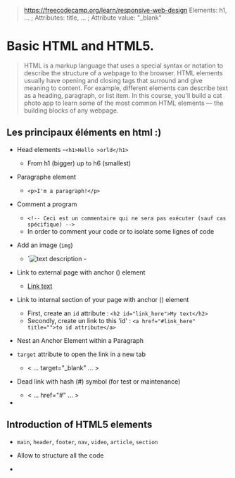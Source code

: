 > https://freecodecamp.org/learn/responsive-web-design 
> Elements: h1, ... ; Attributes: title, ... ; Attribute value: "_blank"

# Basic HTML and HTML5.
> HTML is a markup language that uses a special syntax or notation to describe the structure of a webpage to the browser. HTML elements usually have opening and closing tags that surround and give meaning to content. For example, different elements can describe text as a heading, paragraph, or list item.
In this course, you'll build a cat photo app to learn some of the most common HTML elements — the building blocks of any webpage.

## Les principaux éléments en html :)

- Head elements
  -`<h1>Hello >orld</h1>`
  - From h1 (bigger) up to h6 (smallest)

- Paragraphe element
  - `<p>I'm a paragraph!</p>`  

- Comment a program
  - `<!-- Ceci est un commentaire qui ne sera pas exécuter (sauf cas spécifique) -->`
  - In order to comment your code or to isolate some lignes of code

- Add an image (`img`)
  - `<img src="link to your image with .xxx" alt="text description" title="text when mouse over image"> - 

- Link to external page with anchor (<a>) element
  - <a href="Lien vers la page" title="Text when mouse over link text">Link text</a>  

- Link to internal section of your page with anchor (<a>) element
  - First, create an `id` attribute : `<h2 id="link_here">My text</h2>`
  - Secondly, create un link to this 'id' : `<a href="#link_here" title="">to id attribute</a>`

- Nest an Anchor Element within a Paragraph
- `target` attribute to open the link in a new tab
  - < ... target="_blank" ... >

- Dead link with hash (#) symbol (for test or maintenance)
  - < ... href="#" ... >
- 


## Introduction of HTML5 elements
- `main`, `header`, `footer`, `nav`, `video`, `article`, `section`
- Allow to structure all the code

- 
